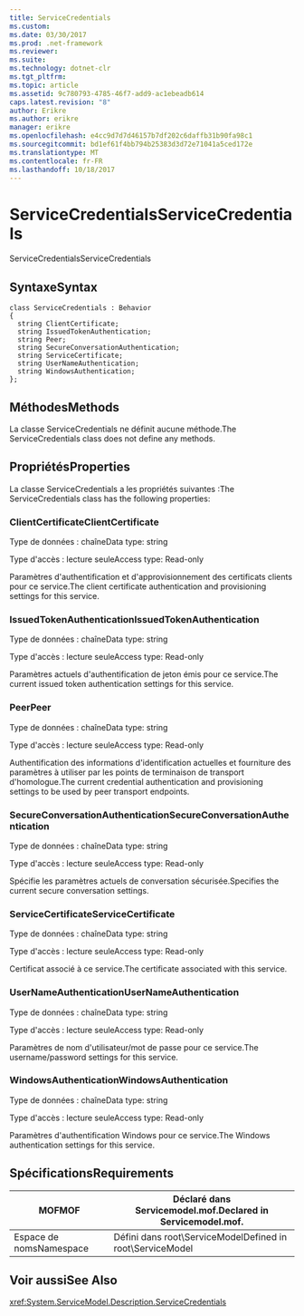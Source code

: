 ```yaml
---
title: ServiceCredentials
ms.custom: 
ms.date: 03/30/2017
ms.prod: .net-framework
ms.reviewer: 
ms.suite: 
ms.technology: dotnet-clr
ms.tgt_pltfrm: 
ms.topic: article
ms.assetid: 9c780793-4785-46f7-add9-ac1ebeadb614
caps.latest.revision: "8"
author: Erikre
ms.author: erikre
manager: erikre
ms.openlocfilehash: e4cc9d7d7d46157b7df202c6daffb31b90fa98c1
ms.sourcegitcommit: bd1ef61f4bb794b25383d3d72e71041a5ced172e
ms.translationtype: MT
ms.contentlocale: fr-FR
ms.lasthandoff: 10/18/2017
---
```

# <a name="servicecredentials"></a><span data-ttu-id="0ad75-102">ServiceCredentials</span><span class="sxs-lookup"><span data-stu-id="0ad75-102">ServiceCredentials</span></span>
<span data-ttu-id="0ad75-103">ServiceCredentials</span><span class="sxs-lookup"><span data-stu-id="0ad75-103">ServiceCredentials</span></span>  
  
## <a name="syntax"></a><span data-ttu-id="0ad75-104">Syntaxe</span><span class="sxs-lookup"><span data-stu-id="0ad75-104">Syntax</span></span>  
  
```  
class ServiceCredentials : Behavior  
{  
  string ClientCertificate;  
  string IssuedTokenAuthentication;  
  string Peer;  
  string SecureConversationAuthentication;  
  string ServiceCertificate;  
  string UserNameAuthentication;  
  string WindowsAuthentication;  
};  
```  
  
## <a name="methods"></a><span data-ttu-id="0ad75-105">Méthodes</span><span class="sxs-lookup"><span data-stu-id="0ad75-105">Methods</span></span>  
 <span data-ttu-id="0ad75-106">La classe ServiceCredentials ne définit aucune méthode.</span><span class="sxs-lookup"><span data-stu-id="0ad75-106">The ServiceCredentials class does not define any methods.</span></span>  
  
## <a name="properties"></a><span data-ttu-id="0ad75-107">Propriétés</span><span class="sxs-lookup"><span data-stu-id="0ad75-107">Properties</span></span>  
 <span data-ttu-id="0ad75-108">La classe ServiceCredentials a les propriétés suivantes :</span><span class="sxs-lookup"><span data-stu-id="0ad75-108">The ServiceCredentials class has the following properties:</span></span>  
  
### <a name="clientcertificate"></a><span data-ttu-id="0ad75-109">ClientCertificate</span><span class="sxs-lookup"><span data-stu-id="0ad75-109">ClientCertificate</span></span>  
 <span data-ttu-id="0ad75-110">Type de données : chaîne</span><span class="sxs-lookup"><span data-stu-id="0ad75-110">Data type: string</span></span>  
  
 <span data-ttu-id="0ad75-111">Type d'accès : lecture seule</span><span class="sxs-lookup"><span data-stu-id="0ad75-111">Access type: Read-only</span></span>  
  
 <span data-ttu-id="0ad75-112">Paramètres d'authentification et d'approvisionnement des certificats clients pour ce service.</span><span class="sxs-lookup"><span data-stu-id="0ad75-112">The client certificate authentication and provisioning settings for this service.</span></span>  
  
### <a name="issuedtokenauthentication"></a><span data-ttu-id="0ad75-113">IssuedTokenAuthentication</span><span class="sxs-lookup"><span data-stu-id="0ad75-113">IssuedTokenAuthentication</span></span>  
 <span data-ttu-id="0ad75-114">Type de données : chaîne</span><span class="sxs-lookup"><span data-stu-id="0ad75-114">Data type: string</span></span>  
  
 <span data-ttu-id="0ad75-115">Type d'accès : lecture seule</span><span class="sxs-lookup"><span data-stu-id="0ad75-115">Access type: Read-only</span></span>  
  
 <span data-ttu-id="0ad75-116">Paramètres actuels d'authentification de jeton émis pour ce service.</span><span class="sxs-lookup"><span data-stu-id="0ad75-116">The current issued token authentication settings for this service.</span></span>  
  
### <a name="peer"></a><span data-ttu-id="0ad75-117">Peer</span><span class="sxs-lookup"><span data-stu-id="0ad75-117">Peer</span></span>  
 <span data-ttu-id="0ad75-118">Type de données : chaîne</span><span class="sxs-lookup"><span data-stu-id="0ad75-118">Data type: string</span></span>  
  
 <span data-ttu-id="0ad75-119">Type d'accès : lecture seule</span><span class="sxs-lookup"><span data-stu-id="0ad75-119">Access type: Read-only</span></span>  
  
 <span data-ttu-id="0ad75-120">Authentification des informations d'identification actuelles et fourniture des paramètres à utiliser par les points de terminaison de transport d'homologue.</span><span class="sxs-lookup"><span data-stu-id="0ad75-120">The current credential authentication and provisioning settings to be used by peer transport endpoints.</span></span>  
  
### <a name="secureconversationauthentication"></a><span data-ttu-id="0ad75-121">SecureConversationAuthentication</span><span class="sxs-lookup"><span data-stu-id="0ad75-121">SecureConversationAuthentication</span></span>  
 <span data-ttu-id="0ad75-122">Type de données : chaîne</span><span class="sxs-lookup"><span data-stu-id="0ad75-122">Data type: string</span></span>  
  
 <span data-ttu-id="0ad75-123">Type d'accès : lecture seule</span><span class="sxs-lookup"><span data-stu-id="0ad75-123">Access type: Read-only</span></span>  
  
 <span data-ttu-id="0ad75-124">Spécifie les paramètres actuels de conversation sécurisée.</span><span class="sxs-lookup"><span data-stu-id="0ad75-124">Specifies the current secure conversation settings.</span></span>  
  
### <a name="servicecertificate"></a><span data-ttu-id="0ad75-125">ServiceCertificate</span><span class="sxs-lookup"><span data-stu-id="0ad75-125">ServiceCertificate</span></span>  
 <span data-ttu-id="0ad75-126">Type de données : chaîne</span><span class="sxs-lookup"><span data-stu-id="0ad75-126">Data type: string</span></span>  
  
 <span data-ttu-id="0ad75-127">Type d'accès : lecture seule</span><span class="sxs-lookup"><span data-stu-id="0ad75-127">Access type: Read-only</span></span>  
  
 <span data-ttu-id="0ad75-128">Certificat associé à ce service.</span><span class="sxs-lookup"><span data-stu-id="0ad75-128">The certificate associated with this service.</span></span>  
  
### <a name="usernameauthentication"></a><span data-ttu-id="0ad75-129">UserNameAuthentication</span><span class="sxs-lookup"><span data-stu-id="0ad75-129">UserNameAuthentication</span></span>  
 <span data-ttu-id="0ad75-130">Type de données : chaîne</span><span class="sxs-lookup"><span data-stu-id="0ad75-130">Data type: string</span></span>  
  
 <span data-ttu-id="0ad75-131">Type d'accès : lecture seule</span><span class="sxs-lookup"><span data-stu-id="0ad75-131">Access type: Read-only</span></span>  
  
 <span data-ttu-id="0ad75-132">Paramètres de nom d'utilisateur/mot de passe pour ce service.</span><span class="sxs-lookup"><span data-stu-id="0ad75-132">The username/password settings for this service.</span></span>  
  
### <a name="windowsauthentication"></a><span data-ttu-id="0ad75-133">WindowsAuthentication</span><span class="sxs-lookup"><span data-stu-id="0ad75-133">WindowsAuthentication</span></span>  
 <span data-ttu-id="0ad75-134">Type de données : chaîne</span><span class="sxs-lookup"><span data-stu-id="0ad75-134">Data type: string</span></span>  
  
 <span data-ttu-id="0ad75-135">Type d'accès : lecture seule</span><span class="sxs-lookup"><span data-stu-id="0ad75-135">Access type: Read-only</span></span>  
  
 <span data-ttu-id="0ad75-136">Paramètres d'authentification Windows pour ce service.</span><span class="sxs-lookup"><span data-stu-id="0ad75-136">The Windows authentication settings for this service.</span></span>  
  
## <a name="requirements"></a><span data-ttu-id="0ad75-137">Spécifications</span><span class="sxs-lookup"><span data-stu-id="0ad75-137">Requirements</span></span>  
  
|<span data-ttu-id="0ad75-138">MOF</span><span class="sxs-lookup"><span data-stu-id="0ad75-138">MOF</span></span>|<span data-ttu-id="0ad75-139">Déclaré dans Servicemodel.mof.</span><span class="sxs-lookup"><span data-stu-id="0ad75-139">Declared in Servicemodel.mof.</span></span>|  
|---------|-----------------------------------|  
|<span data-ttu-id="0ad75-140">Espace de noms</span><span class="sxs-lookup"><span data-stu-id="0ad75-140">Namespace</span></span>|<span data-ttu-id="0ad75-141">Défini dans root\ServiceModel</span><span class="sxs-lookup"><span data-stu-id="0ad75-141">Defined in root\ServiceModel</span></span>|  
  
## <a name="see-also"></a><span data-ttu-id="0ad75-142">Voir aussi</span><span class="sxs-lookup"><span data-stu-id="0ad75-142">See Also</span></span>  
 <xref:System.ServiceModel.Description.ServiceCredentials>
